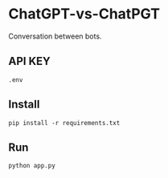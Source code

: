 # ChatGPT-vs-ChatPGT
Conversation between bots.

## API KEY
```.env```

## Install
```pip install -r requirements.txt```

## Run
```python app.py```
